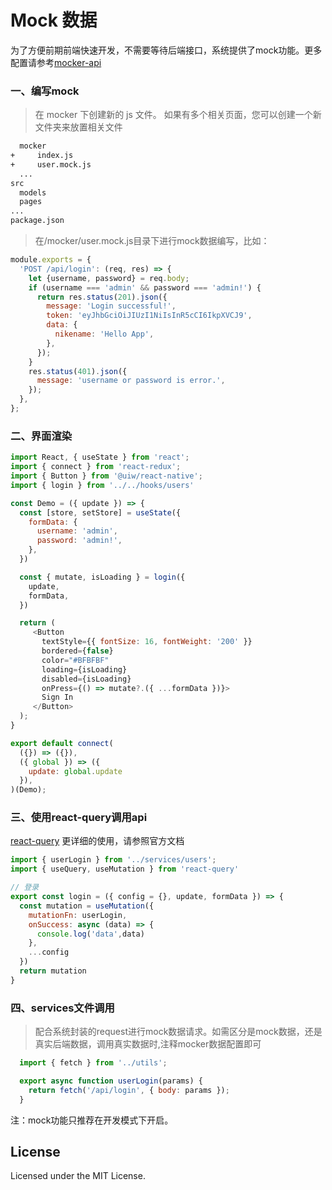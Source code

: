 # Mock 数据

为了方便前期前端快速开发，不需要等待后端接口，系统提供了mock功能。更多配置请参考[mocker-api](https://github.com/jaywcjlove/mocker-api)

### 一、编写mock

> 在 mocker 下创建新的 js 文件。 如果有多个相关页面，您可以创建一个新文件夹来放置相关文件
```bash
  mocker
+     index.js
+     user.mock.js
  ...
src
  models
  pages
...
package.json
```

> 在/mocker/user.mock.js目录下进行mock数据编写，比如：

```js
module.exports = {
  'POST /api/login': (req, res) => {
    let {username, password} = req.body;
    if (username === 'admin' && password === 'admin!') {
      return res.status(201).json({
        message: 'Login successful!',
        token: 'eyJhbGciOiJIUzI1NiIsInR5cCI6IkpXVCJ9',
        data: {
          nikename: 'Hello App',
        },
      });
    }
    res.status(401).json({
      message: 'username or password is error.',
    });
  },
};
```

### 二、界面渲染

```js
import React, { useState } from 'react';
import { connect } from 'react-redux';
import { Button } from '@uiw/react-native';
import { login } from '../../hooks/users'

const Demo = ({ update }) => {
  const [store, setStore] = useState({
    formData: {
      username: 'admin',
      password: 'admin!',
    },
  })

  const { mutate, isLoading } = login({
    update,
    formData,
  })

  return (
     <Button
       textStyle={{ fontSize: 16, fontWeight: '200' }}
       bordered={false}
       color="#BFBFBF"
       loading={isLoading}
       disabled={isLoading}
       onPress={() => mutate?.({ ...formData })}>
       Sign In
     </Button>
  );
}

export default connect(
  ({}) => ({}),
  ({ global }) => ({
    update: global.update
  }),
)(Demo);

```
### 三、使用react-query调用api
[react-query](https://tanstack.com/query/latest) 更详细的使用，请参照官方文档

```js
import { userLogin } from '../services/users';
import { useQuery, useMutation } from 'react-query'

// 登录
export const login = ({ config = {}, update, formData }) => {
  const mutation = useMutation({
    mutationFn: userLogin,
    onSuccess: async (data) => {
      console.log('data',data)
    },
    ...config
  })
  return mutation
}


```

### 四、services文件调用

> 配合系统封装的request进行mock数据请求。如需区分是mock数据，还是真实后端数据，调用真实数据时,注释mocker数据配置即可

```js
  import { fetch } from '../utils';

  export async function userLogin(params) {
    return fetch('/api/login', { body: params });
  }
```

注：mock功能只推荐在开发模式下开启。
<!--rehype:style=border-left: 8px solid #ffe564;background-color: #ffe56440;padding: 12px 16px;-->

## License

Licensed under the MIT License.
